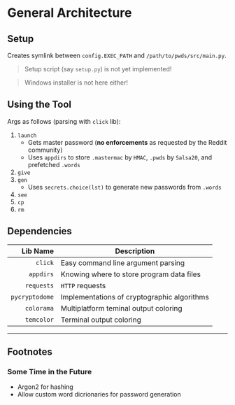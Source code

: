 # General Architecture

## Setup

Creates symlink between `config.EXEC_PATH` and `/path/to/pwds/src/main.py`.

> Setup script (say `setup.py`) is not yet implemented!

> Windows installer is not here either!



## Using the Tool

Args as follows (parsing with `click` lib):
1. `launch`
    - Gets master password (**no enforcements** as requested by the Reddit
      community)
    - Uses `appdirs` to store `.mastermac` by `HMAC`, 
      `.pwds` by `Salsa20`, and prefetched `.words`
2. `give`
3. `gen`
    - Uses `secrets.choice(lst)` to generate new passwords from `.words`
4. `see`
5. `cp`
6. `rm`



## Dependencies

| Lib Name       | Description                                                 |
|---------------:|-------------------------------------------------------------|
| `click`        | Easy command line argument parsing                          |
| `appdirs`      | Knowing where to store program data files                   |
| `requests`     | `HTTP` requests                                             |
| `pycryptodome` | Implementations of cryptographic algorithms                 |
| `colorama`     | Multiplatform teminal output coloring                       |
| `temcolor`     | Terminal output coloring                                    |



--------------------------------------------------------------------------------

## Footnotes

### Some Time in the Future

- Argon2 for hashing
- Allow custom word dicrionaries for password generation

